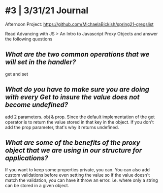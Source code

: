 # #3 | 3/31/21 Journal

Afternoon Project: https://github.com/MichaelaBickish/spring21-gregslist

Read Advancing with JS > An Intro to Javascript Proxy Objects and answer the following questions

## *What are the two common operations that we will set in the handler?*
get and set

## *What do you have to make sure you are doing with every Get to insure the value does not become undefined?*
add 2 parameters. obj & prop. Since the default implementation of the get operator is to return the value stored in that key in the object. If you don't add the prop parameter, that's why it returns undefined.

## *What are some of the benefits of the proxy object that we are using in our structure for applications?*
If you want to keep some properties private, you can.
You can also add custom validations before even setting the value so if the value doesn't match the validation, you can have it throw an error. i.e. where only a string can be stored in a given object.